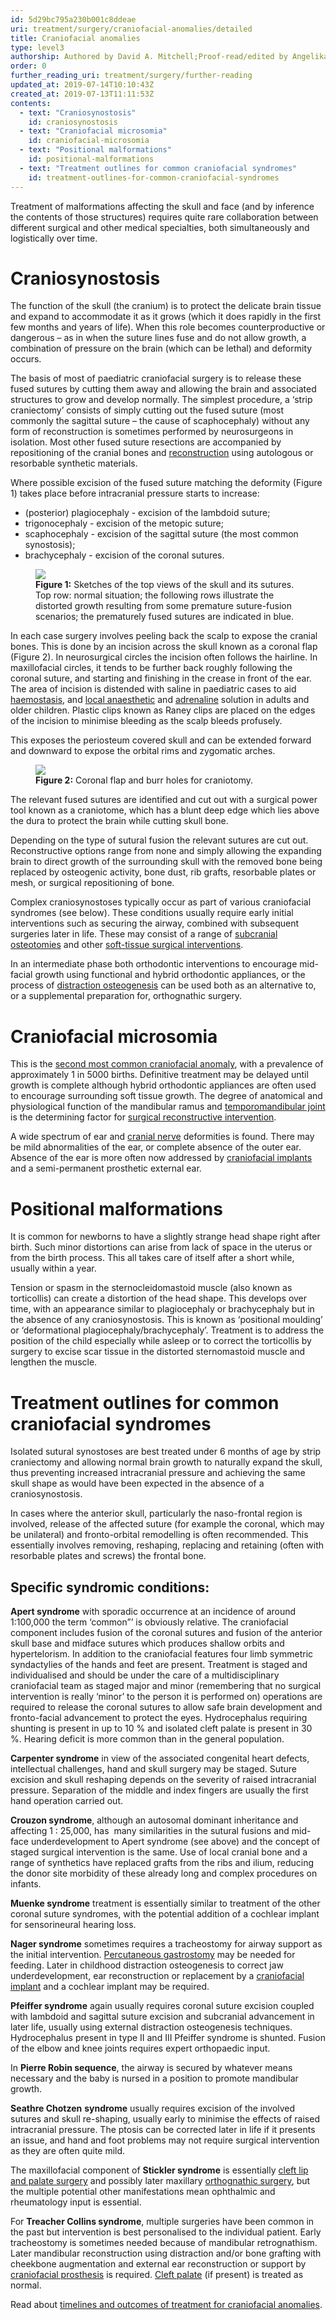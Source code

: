 ```yaml
---
id: 5d29bc795a230b001c8ddeae
uri: treatment/surgery/craniofacial-anomalies/detailed
title: Craniofacial anomalies
type: level3
authorship: Authored by David A. Mitchell;Proof-read/edited by Angelika Sebald
order: 0
further_reading_uri: treatment/surgery/further-reading
updated_at: 2019-07-14T10:10:43Z
created_at: 2019-07-13T11:11:53Z
contents:
  - text: "Craniosynostosis"
    id: craniosynostosis
  - text: "Craniofacial microsomia"
    id: craniofacial-microsomia
  - text: "Positional malformations"
    id: positional-malformations
  - text: "Treatment outlines for common craniofacial syndromes"
    id: treatment-outlines-for-common-craniofacial-syndromes
---
```


<p>Treatment of malformations affecting the skull and face (and
    by inference the contents of those structures) requires quite
    rare collaboration between different surgical and other medical
    specialties, both simultaneously and logistically over time.</p>
<h1 id="craniosynostosis">Craniosynostosis</h1>
<p>The function of the skull (the cranium) is to protect the delicate
    brain tissue and expand to accommodate it as it grows (which
    it does rapidly in the first few months and years of life).
    When this role becomes counterproductive or dangerous – as
    in when the suture lines fuse and do not allow growth, a
    combination of pressure on the brain (which can be lethal)
    and deformity occurs.</p>
<p>The basis of most of paediatric craniofacial surgery is to release
    these fused sutures by cutting them away and allowing the
    brain and associated structures to grow and develop normally.
    The simplest procedure, a ‘strip craniectomy’ consists of
    simply cutting out the fused suture (most commonly the sagittal
    suture – the cause of scaphocephaly) without any form of
    reconstruction is sometimes performed by neurosurgeons in
    isolation. Most other fused suture resections are accompanied
    by repositioning of the cranial bones and <a href="/treatment/surgery/reconstruction">reconstruction</a>    using autologous or resorbable synthetic materials.</p>
<p>Where possible excision of the fused suture matching the deformity
    (Figure 1) takes place before intracranial pressure starts
    to increase:</p>
<ul>
    <li>(posterior) plagiocephaly - excision of the lambdoid suture;</li>
    <li>trigonocephaly - excision of the metopic suture;</li>
    <li>scaphocephaly - excision of the sagittal suture (the most
        common synostosis);</li>
    <li>brachycephaly - excision of the coronal sutures.</li>
</ul>
<figure><img src="/treatment-surgery-craniofacial-anomalies-level3-figure1.png">
    <figcaption><strong>Figure 1:</strong> Sketches of the top views of the
        skull and its sutures. Top row: normal situation; the
        following rows illustrate the distorted growth resulting
        from some premature suture-fusion scenarios; the prematurely
        fused sutures are indicated in blue.</figcaption>
</figure>
<p>In each case surgery involves peeling back the scalp to expose
    the cranial bones. This is done by an incision across the
    skull known as a coronal flap (Figure 2). In neurosurgical
    circles the incision often follows the hairline. In maxillofacial
    circles, it tends to be further back roughly following the
    coronal suture, and starting and finishing in the crease
    in front of the ear. The area of incision is distended with
    saline in paediatric cases to aid <a href="/treatment/other/bleeding/detailed">haemostasis</a>,
    and <a href="/treatment-other-medicataion-pain-level3">local anaesthetic</a>    and <a href="/treatment/other/medication/miscellaneous/adrenaline">adrenaline</a>    solution in adults and older children. Plastic clips known
    as Raney clips are placed on the edges of the incision to
    minimise bleeding as the scalp bleeds profusely.</p>
<p>This exposes the periosteum covered skull and can be extended
    forward and downward to expose the orbital rims and zygomatic
    arches.</p>
<figure><img src="/treatment-surgery-craniofacial-anomalies-level3-figure2.jpg">
    <figcaption><strong>Figure 2:</strong> Coronal flap and burr holes for
        craniotomy.</figcaption>
</figure>
<p>The relevant fused sutures are identified and cut out with a
    surgical power tool known as a craniotome, which has a blunt
    deep edge which lies above the dura to protect the brain
    while cutting skull bone.</p>
<p>Depending on the type of sutural fusion the relevant sutures
    are cut out. Reconstructive options range from none and simply
    allowing the expanding brain to direct growth of the surrounding
    skull with the removed bone being replaced by osteogenic
    activity, bone dust, rib grafts, resorbable plates or mesh,
    or surgical repositioning of bone.</p>
<p>Complex craniosynostoses typically occur as part of various craniofacial
    syndromes (see below). These conditions usually require early
    initial interventions such as securing the airway, combined
    with subsequent surgeries later in life. These may consist
    of a range of <a href="/treatment/surgery/jaw-disproportion/detailed">subcranial osteotomies</a>    and other <a href="/treatment-surgery-facial-appearance-level2">soft-tissue surgical interventions</a>. </p>
<p>In an intermediate phase both orthodontic interventions to encourage
    mid-facial growth using functional and hybrid orthodontic
    appliances, or the process of <a href="/treatment/surgery/jaw-disproportion/detailed">distraction osteogenesis</a>    can be used both as an alternative to, or a supplemental
    preparation for, orthognathic surgery.</p>
<h1 id="craniofacial-microsomia">Craniofacial microsomia</h1>
<p>This is the <a href="/diagnosis/a-z/craniofacial-anomalies/detailed">second most common craniofacial anomaly</a>,
    with a prevalence of approximately 1 in 5000 births. Definitive
    treatment may be delayed until growth is complete although
    hybrid orthodontic appliances are often used to encourage
    surrounding soft tissue growth. The degree of anatomical
    and physiological function of the mandibular ramus and
    <a href="/treatment/surgery/jaw-joint/detailed">temporomandibular joint</a> is the determining factor for
        <a href="/treatment/surgery/reconstruction/detailed">surgical reconstructive intervention</a>.</p>
<p>A wide spectrum of ear and <a href="/diagnosis/a-z/neuropathies/detailed">cranial nerve</a>    deformities is found. There may be mild abnormalities of
    the ear, or complete absence of the outer ear. Absence of
    the ear is more often now addressed by <a href="/treatment/surgery/implants/getting-started">craniofacial implants</a>    and a semi-permanent prosthetic external ear.</p>
<h1 id="positional-malformations">Positional malformations</h1>
<p>It is common for newborns to have a slightly strange head shape
    right after birth. Such minor distortions can arise from
    lack of space in the uterus or from the birth process. This
    all takes care of itself after a short while, usually within
    a year.</p>
<p>Tension or spasm in the sternocleidomastoid muscle (also known
    as torticollis) can create a distortion of the head shape.
    This develops over time, with an appearance similar to plagiocephaly
    or brachycephaly but in the absence of any craniosynostosis.
    This is known as ‘positional moulding’ or ‘deformational
    plagiocephaly/brachycephaly’. Treatment is to address the
    position of the child especially while asleep or to correct
    the torticollis by surgery to excise scar tissue in the distorted
    sternomastoid muscle and lengthen the muscle.</p>
<h1 id="treatment-outlines-for-common-craniofacial-syndromes">Treatment outlines for common craniofacial syndromes</h1>
<p>Isolated sutural synostoses are best treated under 6 months of
    age by strip craniectomy and allowing normal brain growth
    to naturally expand the skull, thus preventing increased
    intracranial pressure and achieving the same skull shape
    as would have been expected in the absence of a craniosynostosis.</p>
<p>In cases where the anterior skull, particularly the naso-frontal
    region is involved, release of the affected suture (for example
    the coronal, which may be unilateral) and fronto-orbital
    remodelling is often recommended. This essentially involves
    removing, reshaping, replacing and retaining (often with
    resorbable plates and screws) the frontal bone.</p>
<h2>Specific syndromic conditions:</h2>
<p><strong>Apert syndrome</strong> with sporadic occurrence at an
    incidence of around 1:100,000 the term ‘common”’ is obviously
    relative. The craniofacial component includes fusion of the
    coronal sutures and fusion of the anterior skull base and
    midface sutures which produces shallow orbits and hypertelorism.
    In addition to the craniofacial features four limb symmetric
    syndactylies of the hands and feet are present. Treatment
    is staged and individualised and should be under the care
    of a multidisciplinary craniofacial team as staged major
    and minor (remembering that no surgical intervention is really
    ‘minor’ to the person it is performed on) operations are
    required to release the coronal sutures to allow safe brain
    development and fronto-facial advancement to protect the
    eyes. Hydrocephalus requiring shunting is present in up to
    10 % and isolated cleft palate is present in 30 %. Hearing
    deficit is more common than in the general population.</p>
<p><strong>Carpenter syndrome</strong> in view of the associated
    congenital heart defects, intellectual challenges, hand and
    skull surgery may be staged. Suture excision and skull reshaping
    depends on the severity of raised intracranial pressure.
    Separation of the middle and index fingers are usually the
    first hand operation carried out.</p>
<p><strong>Crouzon syndrome</strong>, although an autosomal dominant
    inheritance and affecting 1 : 25,000, has  many similarities
    in the sutural fusions and mid-face underdevelopment to Apert
    syndrome (see above) and the concept of staged surgical intervention
    is the same. Use of local cranial bone and a range of synthetics
    have replaced grafts from the ribs and ilium, reducing the
    donor site morbidity of these already long and complex procedures
    on infants.</p>
<p><strong>Muenke syndrome</strong> treatment is essentially similar
    to treatment of the other coronal suture syndromes, with
    the potential addition of a cochlear implant for sensorineural
    hearing loss.</p>
<p><strong>Nager syndrome</strong> sometimes requires a tracheostomy
    for airway support as the initial intervention. <a href="/help/non-oral-food">Percutaneous gastrostomy</a>    may be needed for feeding. Later in childhood distraction
    osteogenesis to correct jaw underdevelopment, ear reconstruction
    or replacement by a <a href="/treatment/surgery/implants/getting-started">craniofacial implant</a>    and a cochlear implant may be required.</p>
<p><strong>Pfeiffer syndrome</strong> again usually requires coronal
    suture excision coupled with lambdoid and sagittal suture
    excision and subcranial advancement in later life, usually
    using external distraction osteogenesis techniques. Hydrocephalus
    present in type II and III Pfeiffer syndrome is shunted.
    Fusion of the elbow and knee joints requires expert orthopaedic
    input.  </p>
<p>In <strong>Pierre Robin sequence</strong>, the airway is secured
    by whatever means necessary and the baby is nursed in a position
    to promote mandibular growth.</p>
<p><strong>Seathre Chotzen</strong> <strong>syndrome</strong> usually
    requires excision of the involved sutures and skull re-shaping,
    usually early to minimise the effects of raised intracranial
    pressure. The ptosis can be corrected later in life if it
    presents an issue, and hand and foot problems may not require
    surgical intervention as they are often quite mild.</p>
<p>The maxillofacial component of <strong>Stickler syndrome</strong>    is essentially <a href="/treatment/surgery/cleft-lip-palate">cleft lip and palate surgery</a>    and possibly later maxillary <a href="/treatment-surgey-jaw-disproportion-level1">orthognathic surgery</a>,
    but the multiple potential other manifestations mean ophthalmic
    and rheumatology input is essential.</p>
<p>For <strong>Treacher Collins syndrome</strong>, multiple surgeries
    have been common in the past but intervention is best personalised
    to the individual patient. Early tracheostomy is sometimes
    needed because of mandibular retrognathism. Later mandibular
    reconstruction using distraction and/or bone grafting with
    cheekbone augmentation and external ear reconstruction or
    support by <a href="/treatment/surgery/implants/getting-started">craniofacial prosthesis</a>    is required. <a href="/treatment/surgery/cleft-lip-palate">Cleft palate</a>    (if present) is treated as normal.</p>
<aside>
    <p>Read about <a href="/treatment/timelines/craniofacial-anomalies">timelines and outcomes of treatment for craniofacial anomalies</a>.</p>
</aside>
